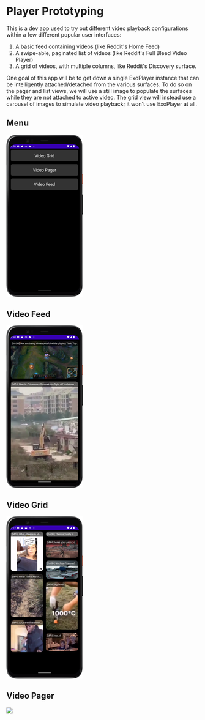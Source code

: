 # Player Prototyping

This is a dev app used to try out different video playback
configurations within a few different popular user interfaces:

 1. A basic feed containing videos (like Reddit's Home Feed)
 2. A swipe-able, paginated list of videos (like Reddit's Full Bleed Video Player)
 3. A grid of videos, with multiple columns, like Reddit's Discovery surface.

One goal of this app will be to get down a single ExoPlayer instance
that can be intelligently attached/detached from the various surfaces.
To do so on the pager and list views, we will use a still image to
populate the surfaces while they are not attached to active video. The
grid view will instead use a carousel of images to simulate video
playback; it won't use ExoPlayer at all.

## Menu

<img src="screenshots/menu.png" width="200px" />

## Video Feed

<img src="screenshots/feed.png" width="200px" />

## Video Grid

<img src="screenshots/grid.png" width="200px" />

## Video Pager

<img src="screenshots/fbp.png" width="200px" />

